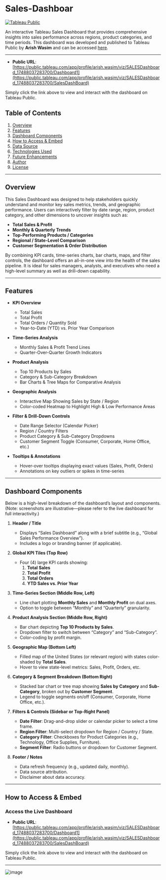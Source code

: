 # Sales-Dashboar

[![Tableau Public](https://img.shields.io/badge/Tableau-Public-blue?logo=tableau)](https://public.tableau.com/app/profile/arish.wasim/viz/SALESDashboard_17488037283700/SalesDashBoard)

An interactive Tableau Sales Dashboard that provides comprehensive insights into sales performance across regions, product categories, and time periods. This dashboard was developed and published to Tableau Public by **Arish Wasim** and can be accessed [here](https://public.tableau.com/app/profile/arish.wasim/viz/SALESDashboard_17488037283700/SalesDashBoard).

---

- **Public URL**:  
  [https://public.tableau.com/app/profile/arish.wasim/viz/SALESDashboard_17488037283700/Dashboard1](https://public.tableau.com/app/profile/arish.wasim/viz/SALESDashboard_17488037283700/SalesDashBoard)

Simply click the link above to view and interact with the dashboard on Tableau Public.

## Table of Contents

1. [Overview](#overview)  
2. [Features](#features)  
3. [Dashboard Components](#dashboard-components)  
4. [How to Access & Embed](#how-to-access--embed)  
5. [Data Source](#data-source)  
6. [Technologies Used](#technologies-used)  
7. [Future Enhancements](#future-enhancements)  
8. [Author](#author)  
9. [License](#license)  

---

## Overview

This Sales Dashboard was designed to help stakeholders quickly understand and monitor key sales metrics, trends, and geographic performance. Users can interactively filter by date range, region, product category, and other dimensions to uncover insights such as:

- **Total Sales & Profit**  
- **Monthly & Quarterly Trends**  
- **Top-Performing Products / Categories**  
- **Regional / State-Level Comparison**  
- **Customer Segmentation & Order Distribution**  

By combining KPI cards, time-series charts, bar charts, maps, and filter controls, the dashboard offers an all-in-one view into the health of the sales pipeline. It is ideal for sales managers, analysts, and executives who need a high-level summary as well as drill-down capability.

---

## Features

- **KPI Overview**  
  - Total Sales  
  - Total Profit  
  - Total Orders / Quantity Sold  
  - Year-to-Date (YTD) vs. Prior Year Comparison  

- **Time-Series Analysis**  
  - Monthly Sales & Profit Trend Lines  
  - Quarter-Over-Quarter Growth Indicators  

- **Product Analysis**  
  - Top 10 Products by Sales  
  - Category & Sub-Category Breakdown  
  - Bar Charts & Tree Maps for Comparative Analysis  

- **Geographic Analysis**  
  - Interactive Map Showing Sales by State / Region  
  - Color-coded Heatmap to Highlight High & Low Performance Areas  

- **Filter & Drill-Down Controls**  
  - Date Range Selector (Calendar Picker)  
  - Region / Country Filters  
  - Product Category & Sub-Category Dropdowns  
  - Customer Segment Toggle (Consumer, Corporate, Home Office, etc.)  

- **Tooltips & Annotations**  
  - Hover-over tooltips displaying exact values (Sales, Profit, Orders)  
  - Annotations on key outliers or spikes in time-series  

---

## Dashboard Components

Below is a high-level breakdown of the dashboard’s layout and components. (Note: screenshots are illustrative—please refer to the live dashboard for full interactivity.)

1. **Header / Title**  
   - Displays “Sales Dashboard” along with a brief subtitle (e.g., “Global Sales Performance Overview”).  
   - Includes a logo or branding banner (if applicable).  

2. **Global KPI Tiles (Top Row)**  
   - Four (4) large KPI cards showing:  
     1. **Total Sales**  
     2. **Total Profit**  
     3. **Total Orders**  
     4. **YTD Sales vs. Prior Year**  

3. **Time-Series Section (Middle Row, Left)**  
   - Line chart plotting **Monthly Sales** and **Monthly Profit** on dual axes.  
   - Option to toggle between “Monthly” and “Quarterly” granularity.  

4. **Product Analysis Section (Middle Row, Right)**  
   - Bar chart depicting **Top 10 Products by Sales**.  
   - Dropdown filter to switch between “Category” and “Sub-Category”.  
   - Color-coding by profit margin.  

5. **Geographic Map (Bottom Left)**  
   - Filled map of the United States (or relevant region) with states color-shaded by **Total Sales**.  
   - Hover to view state-level metrics: Sales, Profit, Orders, etc.  

6. **Category & Segment Breakdown (Bottom Right)**  
   - Stacked bar chart or tree map showing **Sales by Category** and **Sub-Category**, broken out by **Customer Segment**.  
   - Legend to toggle segments on/off (Consumer, Corporate, Home Office, etc.).  

7. **Filters & Controls (Sidebar or Top-Right Panel)**  
   - **Date Filter**: Drag-and-drop slider or calendar picker to select a time frame.  
   - **Region Filter**: Multi-select dropdown for Region / Country / State.  
   - **Category Filter**: Checkboxes for Product Categories (e.g., Technology, Office Supplies, Furniture).  
   - **Segment Filter**: Radio buttons or dropdown for Customer Segment.  

8. **Footer / Notes**  
   - Data refresh frequency (e.g., updated daily, monthly).  
   - Data source attribution.  
   - Disclaimer about data accuracy.  

---

## How to Access & Embed

### Access the Live Dashboard

- **Public URL**:  
  [https://public.tableau.com/app/profile/arish.wasim/viz/SALESDashboard_17488037283700/Dashboard1](https://public.tableau.com/app/profile/arish.wasim/viz/SALESDashboard_17488037283700/SalesDashBoard)

Simply click the link above to view and interact with the dashboard on Tableau Public.

---
![image](https://github.com/user-attachments/assets/0772e52d-4af9-41b5-a807-e8ee392277a7)

